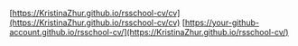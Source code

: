 [https://KristinaZhur.github.io/rsschool-cv/cv](https://KristinaZhur.github.io/rsschool-cv/cv)
[https://your-github-account.github.io/rsschool-cv/](https://KristinaZhur.github.io/rsschool-cv/)
